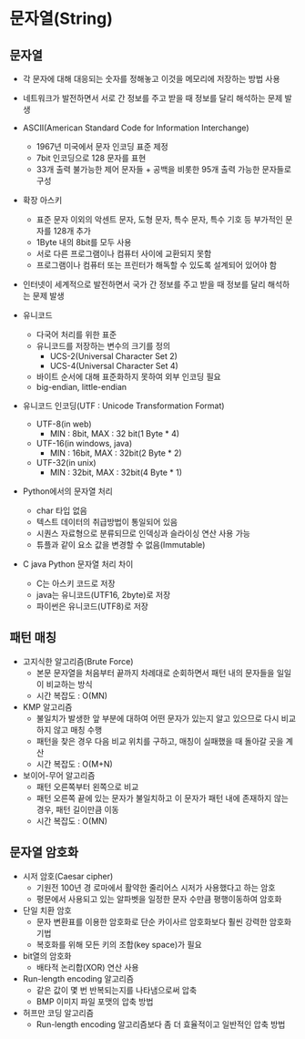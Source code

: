 # 문자열(String)

## 문자열

- 각 문자에 대해 대응되는 숫자를 정해놓고 이것을 메모리에 저장하는 방법 사용
- 네트워크가 발전하면서 서로 간 정보를 주고 받을 때 정보를 달리 해석하는 문제 발생
- ASCII(American Standard Code for Information Interchange) 
  - 1967년 미국에서 문자 인코딩 표준 제정
  - 7bit 인코딩으로 128 문자를 표현
  - 33개 출력 불가능한 제어 문자들 + 공백을 비롯한 95개 출력 가능한 문자들로 구성
- 확장 아스키
  - 표준 문자 이외의 악센트 문자, 도형 문자, 특수 문자, 특수 기호 등 부가적인 문자를 128개 추가
  - 1Byte 내의 8bit를 모두 사용
  - 서로 다른 프로그램이나 컴퓨터 사이에 교환되지 못함
  - 프로그램이나 컴퓨터 또는 프린터가 해독할 수 있도록 설계되어 있어야 함

- 인터넷이 세계적으로 발전하면서 국가 간 정보를 주고 받을 때 정보를 달리 해석하는 문제 발생
- 유니코드
  - 다국어 처리를 위한 표준
  - 유니코드를 저장하는 변수의 크기를 정의
    - UCS-2(Universal Character Set 2)
    - UCS-4(Universal Character Set 4)
  - 바이트 순서에 대해 표준화하지 못하여 외부 인코딩 필요
  - big-endian, little-endian
- 유니코드 인코딩(UTF : Unicode Transformation Format)
  - UTF-8(in web)
    - MIN : 8bit, MAX : 32 bit(1 Byte * 4)
  - UTF-16(in windows, java)
    - MIN : 16bit, MAX : 32bit(2 Byte * 2)
  - UTF-32(in unix)
    - MIN : 32bit, MAX : 32bit(4 Byte * 1)
- Python에서의 문자열 처리
  - char 타입 없음
  - 텍스트 데이터의 취급방법이 통일되어 있음
  - 시퀀스 자료형으로 분류되므로 인덱싱과 슬라이싱 연산 사용 가능
  - 튜플과 같이 요소 값을 변경할 수 없음(Immutable)
- C java Python 문자열 처리 차이
  - C는 아스키 코드로 저장
  - java는 유니코드(UTF16, 2byte)로 저장
  - 파이썬은 유니코드(UTF8)로 저장



## 패턴 매칭

- 고지식한 알고리즘(Brute Force)
  - 본문 문자열을 처음부터 끝까지 차례대로 순회하면서 패턴 내의 문자들을 일일이 비교하는 방식
  - 시간 복잡도 : O(MN)
- KMP 알고리즘
  - 불일치가 발생한 앞 부분에 대하여 어떤 문자가 있는지 알고 있으므로 다시 비교하지 않고 매칭 수행
  - 패턴을 찾은 경우 다음 비교 위치를 구하고, 매칭이 실패했을 때 돌아갈 곳을 계산
  - 시간 복잡도 : O(M+N)
- 보이어-무어 알고리즘
  - 패턴 오른쪽부터 왼쪽으로 비교
  - 패턴 오른쪽 끝에 있는 문자가 불일치하고 이 문자가 패턴 내에 존재하지 않는 경우, 패턴 길이만큼 이동
  - 시간 복잡도 : O(MN)



## 문자열 암호화

- 시저 암호(Caesar cipher)
  - 기원전 100년 경 로마에서 활약한 줄리어스 시저가 사용했다고 하는 암호
  - 평문에서 사용되고 있는 알파벳을 일정한 문자 수만큼 평행이동하여 암호화
- 단일 치환 암호
  - 문자 변환표를 이용한 암호화로 단순 카이사르 암호화보다 훨씬 강력한 암호화 기법
  - 복호화를 위해 모든 키의 조합(key space)가 필요
- bit열의 암호화
  - 배타적 논리합(XOR) 연산 사용
- Run-length encoding 알고리즘
  - 같은 값이 몇 번 반복되는지를 나타냄으로써 압축
  - BMP 이미지 파일 포맷의 압축 방법
- 허프만 코딩 알고리즘
  - Run-length encoding 알고리즘보다 좀 더 효율적이고 일반적인 압축 방법

